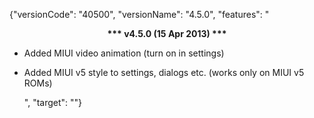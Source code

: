 ﻿{"versionCode": "40500", 
"versionName": "4.5.0", 
"features": "<center><strong>*** v4.5.0 (15 Apr 2013) ***</strong></center><p>
* Added MIUI video animation (turn on in settings)<p>
* Added MIUI v5 style to settings, dialogs etc. (works only on MIUI v5 ROMs)<p>",
"target": ""}